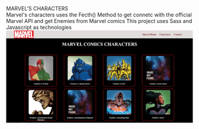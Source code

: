 MARVEL'S CHARACTERS  
Marvel's characters uses the Fecth() Method to get connetc with the official Marvel API and get Enemies from Marvel comics
This project uses Sass and Javascript as technologies
![Marvel's Enemies](https://github.com/ciscojuan/marvel-characters/blob/main/assets/images/github-portrait.jpg?raw=true")
